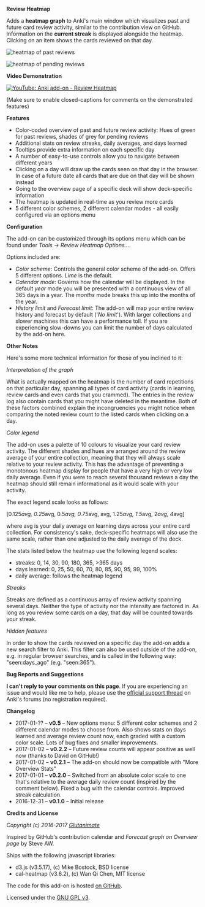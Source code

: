 **Review Heatmap**

Adds a **heatmap graph** to Anki's main window which visualizes past and future card review activity, similar to the contribution view on GitHub. Information on the **current streak** is displayed alongside the heatmap. Clicking on an item shows the cards reviewed on that day.

![heatmap of past reviews](https://github.com/Glutanimate/review-heatmap/blob/master/screenshots/review-heatmap-1.png)

![heatmap of pending reviews](https://github.com/Glutanimate/review-heatmap/blob/master/screenshots/review-heatmap-2.png)

**Video Demonstration**

[![YouTube: Anki add-on - Review Heatmap](https://i.ytimg.com/vi/3Hk5TYdvKnM/mqdefault.jpg)](https://youtu.be/3Hk5TYdvKnM)

(Make sure to enable closed-captions for comments on the demonstrated features)

**Features**

- Color-coded overview of past and future review activity: Hues of green for past reviews, shades of grey for pending reviews
- Additional stats on review streaks, daily averages, and days learned
- Tooltips provide extra information on each specific day
- A number of easy-to-use controls allow you to navigate between different years
- Clicking on a day will draw up the cards seen on that day in the browser. In case of a future date all cards that are due on that day will be shown instead
- Going to the overview page of a specific deck will show deck-specific information
- The heatmap is updated in real-time as you review more cards
- 5 different color schemes, 2 different calendar modes - all easily configured via an options menu

**Configuration**

The add-on can be customized through its options menu which can be found under *Tools* → *Review Heatmap Options...*.

Options included are:

- *Color scheme*: Controls the general color scheme of the add-on. Offers 5 different options. *Lime* is the default.
- *Calendar mode*: Governs how the calendar will be displayed. In the default *year* mode you will be presented with a continuous view of all 365 days in a year. The *months* mode breaks this up into the months of the year.
- *History limit* and *Forecast limit*: The add-on will map your entire review history and forecast by default ('*No limit*'). With larger collections and slower machines this can have a performance toll. If you are experiencing slow-downs you can limit the number of days calculated by the add-on here.

**Other Notes**

Here's some more technical information for those of you inclined to it:

*Interpretation of the graph*

What is actually mapped on the heatmap is the number of card repetitions on that particular day, spanning all types of card activity (cards in learning, review cards and even cards that you crammed). The entries in the review log also contain cards that you might have deleted in the meantime. Both of these factors combined explain the incongruencies you might notice when comparing the noted review count to the listed cards when clicking on a day.

*Color legend*

The add-on uses a palette of 10 colours to visualize your card review activity. The different shades and hues are arranged around the review average of your entire collection, meaning that they will always scale relative to your review activity. This has the advantage of preventing a monotonous heatmap display for people that have a very high or very low daily average. Even if you were to reach several thousand reviews a day the heatmap should still remain informational as it would scale with your activity.

The exact legend scale looks as follows:

[0.125*avg, 0.25*avg, 0.5*avg, 0.75*avg, avg, 1.25*avg, 1.5*avg, 2*avg, 4*avg]

where avg is your daily average on learning days across your entire card collection. For consistency's sake, deck-specific heatmaps will also use the same scale, rather than one adjusted to the daily average of the deck.

The stats listed below the heatmap use the following legend scales:

- streaks: 0, 14, 30, 90, 180, 365, >365 days
- days learned: 0, 25, 50, 60, 70, 80, 85, 90, 95, 99, 100%
- daily average: follows the heatmap legend

*Streaks*

Streaks are defined as a continuous array of review activity spanning several days. Neither the type of activity nor the intensity are factored in. As long as you review some cards on a day, that day will be counted towards your streak.

*Hidden features*

In order to show the cards reviewed on a specific day the add-on adds a new search filter to Anki. This filter can also be used outside of the add-on, e.g. in regular browser searches, and is called in the following way: "seen:days_ago" (e.g. "seen:365").

**Bug Reports and Suggestions**

**I can't reply to your comments on this page**. If you are experiencing an issue and would like me to help, please use the [official support thread](https://anki.tenderapp.com/discussions/add-ons/8707-review-heatmap-official-thread) on Anki's forums (no registration required).

**Changelog**

- 2017-01-?? – **v0.5** – New options menu: 5 different color schemes and 2 different calendar modes to choose from. Also shows stats on days learned and average review count now, each graded with a custom color scale. Lots of bug fixes and smaller improvements.
- 2017-01-02 – **v0.2.2** – Future review counts will appear positive as well now (thanks to David on GitHub!)
- 2017-01-02 – **v0.2.1** – The add-on should now be compatible with "More Overview Stats"
- 2017-01-01 – **v0.2.0** – Switched from an absolute color scale to one that's relative to the average daily review count (inspired by the comment below). Fixed a bug with the calendar controls. Improved streak calculation.
- 2016-12-31 – **v0.1.0** – Initial release

**Credits and License**

*Copyright (c) 2016-2017 [Glutanimate](https://github.com/Glutanimate)*

Inspired by GitHub's contribution calendar and *Forecast graph on Overview page* by Steve AW.

Ships with the following javascript libraries:

- d3.js (v3.5.17), (c) Mike Bostock, BSD license
- cal-heatmap (v3.6.2), (c) Wan Qi Chen, MIT license

The code for this add-on is hosted [on GitHub](https://github.com/Glutanimate/review-heatmap).

Licensed under the [GNU GPL v3](http://www.gnu.de/documents/gpl-3.0.en.html). 
